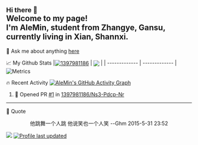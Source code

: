 <font size=4> Hi there 👋</font>  
Welcome to my page!  
I'm AleMin, student from  Zhangye, Gansu, currently living in  Xian, Shannxi.
---
💬 Ask me about anything [here](https://github.com/1397981186/1397981186/issues)


📈 My Github Stats
|<a href="https://github.com/anuraghazra/github-readme-stats"><img align="center" src="https://github-readme-stats.vercel.app/api?username=1397981186&show_icons=true&include_all_commits=true&hide_border=true" alt="1397981186" /></a> | <a href="https://github.com/anuraghazra/github-readme-stats"><img align="center" src="https://github-readme-stats.vercel.app/api/top-langs/?username=1397981186&layout=compact&hide_border=true" /></a> |
| ------------- | ------------- |  
![Metrics](https://metrics.lecoq.io/1397981186?template=classic&config.timezone=Asia%2FShanghai)


🔥 Recent Activity
[![AleMin's GitHub Activity Graph](https://activity-graph.herokuapp.com/graph?username=1397981186&bg_color=FFFFFF&line=85CEFF)](https://github.com/1397981186)
<!--START_SECTION:activity-->
1. 💪 Opened PR [#1](https://github.com/1397981186/Ns3-Pdcp-Nr/pull/1) in [1397981186/Ns3-Pdcp-Nr](https://github.com/1397981186/Ns3-Pdcp-Nr)
<!--END_SECTION:activity-->

---
👻 Quote  
<p align="center">他跳舞一个人跳 他说笑也一个人笑  --Ghm 2015-5-31 23:52</p>

![](https://visitor-badge.glitch.me/badge?page_id=1397981186.1397981186)
[![Profile last updated](https://img.shields.io/github/last-commit/1397981186/1397981186?label=Last%20updated&style=flat)](https://github.com/1397981186/1397981186/commits)
